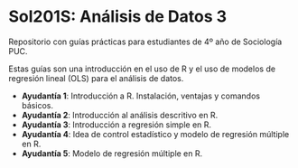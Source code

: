 # Sol201S: Análisis de Datos 3

Repositorio con guías prácticas para estudiantes de 4º año de Sociología PUC. 

Estas guías son una introducción en el uso de R y el uso de modelos de regresión lineal (OLS) para el análisis de datos. 

+ **Ayudantía 1**: Introducción a R. Instalación, ventajas y comandos básicos. 
+ **Ayudantía 2**: Introducción al análisis descritivo en R. 
+ **Ayudantía 3**: Introducción a regresión simple en R. 
+ **Ayudantía 4**: Idea de control estadístico y modelo de regresión múltiple en R. 
+ **Ayudantía 5**: Modelo de regresión múltiple en R. 
